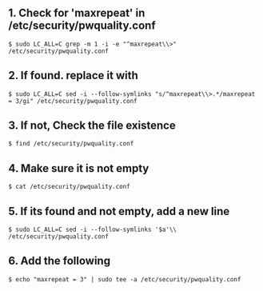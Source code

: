 ## 1. Check for 'maxrepeat' in /etc/security/pwquality.conf
    $ sudo LC_ALL=C grep -m 1 -i -e "^maxrepeat\\>" /etc/security/pwquality.conf

## 2. If found. replace it with 
    $ sudo LC_ALL=C sed -i --follow-symlinks "s/^maxrepeat\\>.*/maxrepeat = 3/gi" /etc/security/pwquality.conf

## 3. If not, Check the file existence
    $ find /etc/security/pwquality.conf

## 4. Make sure it is not empty
    $ cat /etc/security/pwquality.conf

## 5. If its found and not empty, add a new line
    $ sudo LC_ALL=C sed -i --follow-symlinks '$a'\\ /etc/security/pwquality.conf

## 6. Add the following
    $ echo "maxrepeat = 3" | sudo tee -a /etc/security/pwquality.conf

